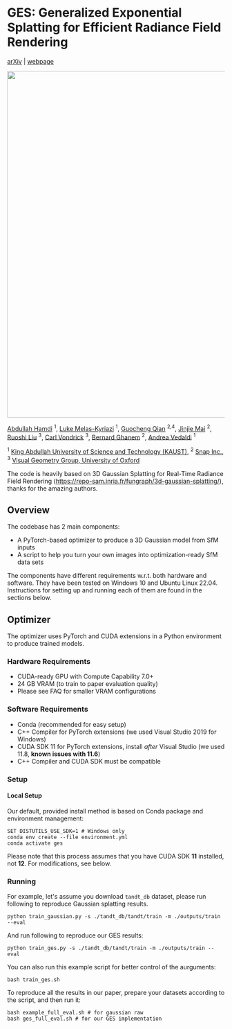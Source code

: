# GES: Generalized Exponential Splatting for Efficient Radiance Field Rendering
[arXiv](https://arxiv.org/abs/0000.00000) | [webpage](https://abdullahamdi.com/ges/)

<img src="docs/static/magic123.gif" width="800" />

[Abdullah Hamdi](https://abdullahamdi.com/) <sup>1</sup>, [Luke Melas-Kyriazi](https://lukemelas.github.io/) <sup>1</sup>, [Guocheng Qian](https://guochengqian.github.io/) <sup>2,4</sup>, [Jinjie Mai](https://cemse.kaust.edu.sa/people/person/jinjie-mai) <sup>2</sup>, [Ruoshi Liu](https://ruoshiliu.github.io/) <sup>3</sup>, [Carl Vondrick](https://www.cs.columbia.edu/~vondrick/) <sup>3</sup>, [Bernard Ghanem](https://www.bernardghanem.com/) <sup>2</sup>, [Andrea Vedaldi](https://www.robots.ox.ac.uk/~vedaldi/) <sup>1</sup>

<sup>1</sup> [King Abdullah University of Science and Technology (KAUST)](https://www.kaust.edu.sa/),
<sup>2</sup> [Snap Inc.](https://www.snap.com/),
<sup>3</sup> [Visual Geometry Group, University of Oxford](http://www.robots.ox.ac.uk/~vgg/)



The code is heavily based on 3D Gaussian Splatting for Real-Time Radiance Field Rendering (https://repo-sam.inria.fr/fungraph/3d-gaussian-splatting/), thanks for the amazing authors.

## Overview

The codebase has 2 main components:
- A PyTorch-based optimizer to produce a 3D Gaussian model from SfM inputs
- A script to help you turn your own images into optimization-ready SfM data sets

The components have different requirements w.r.t. both hardware and software. They have been tested on Windows 10 and Ubuntu Linux 22.04. Instructions for setting up and running each of them are found in the sections below.

## Optimizer

The optimizer uses PyTorch and CUDA extensions in a Python environment to produce trained models. 

### Hardware Requirements

- CUDA-ready GPU with Compute Capability 7.0+
- 24 GB VRAM (to train to paper evaluation quality)
- Please see FAQ for smaller VRAM configurations

### Software Requirements
- Conda (recommended for easy setup)
- C++ Compiler for PyTorch extensions (we used Visual Studio 2019 for Windows)
- CUDA SDK 11 for PyTorch extensions, install *after* Visual Studio (we used 11.8, **known issues with 11.6**)
- C++ Compiler and CUDA SDK must be compatible

### Setup

#### Local Setup

Our default, provided install method is based on Conda package and environment management:
```shell
SET DISTUTILS_USE_SDK=1 # Windows only
conda env create --file environment.yml
conda activate ges
```
Please note that this process assumes that you have CUDA SDK **11** installed, not **12**. For modifications, see below.


### Running



For example, let's assume you download `tandt_db` dataset, please run following to reproduce Gaussian splatting results.
```
python train_gaussian.py -s ./tandt_db/tandt/train -m ./outputs/train --eval 
```

And run following to reproduce our GES results:

```
python train_ges.py -s ./tandt_db/tandt/train -m ./outputs/train --eval 
```

You can also run this example script for better control of the aurguments:

```
bash train_ges.sh

```

To reproduce all the results in our paper, prepare your datasets according to the script, and then run it:

```
bash example_full_eval.sh # for gaussian raw
bash ges_full_eval.sh # for our GES implementation
```
